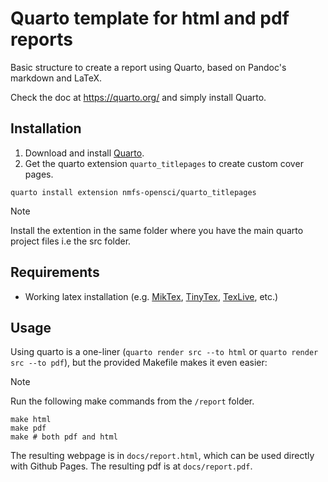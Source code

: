 # Quarto template for html and pdf reports

Basic structure to create a report using Quarto, based on Pandoc's markdown and LaTeX. 

Check the doc at <https://quarto.org/> and simply install Quarto.


## Installation

1. Download and install [Quarto](https://quarto.org/docs/download/).
2. Get the quarto extension ```quarto_titlepages``` to create custom cover pages.
 ```
 quarto install extension nmfs-opensci/quarto_titlepages
 ```
> [!NOTE]  
> Install the extention in the same folder where you have the main quarto project files i.e the src folder.

## Requirements

- Working latex installation (e.g. [MikTex](https://miktex.org/download), [TinyTex](https://yihui.org/tinytex/), [TexLive](https://www.tug.org/texlive/), etc.)

## Usage

Using quarto is a one-liner (`quarto render src --to html` or `quarto render src --to pdf`), but the provided Makefile makes it even easier:

> [!NOTE]  
> Run the following make commands from the `/report` folder.

```
make html
make pdf
make # both pdf and html
```


The resulting webpage is in `docs/report.html`, which can be used directly with Github Pages. The resulting pdf is at `docs/report.pdf`.
